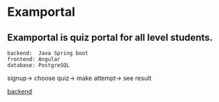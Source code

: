 # Examportal

## Examportal is quiz portal for all level students.


    backend:  Java Spring boot
    frontend: Angular
    database: PostgreSQL


signup-> choose quiz-> make attempt-> see result

[backend](https://github.com/NishantKarlupia/ExamServer)